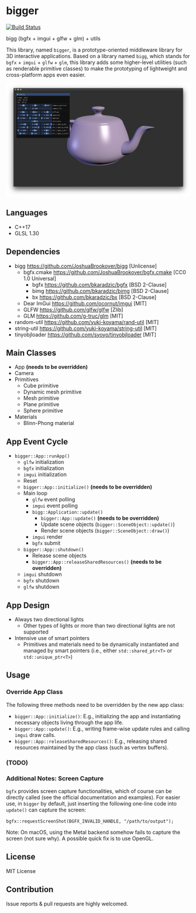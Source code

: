 # bigger

[![Build Status](https://travis-ci.com/yuki-koyama/bigger.svg?branch=master)](https://travis-ci.com/yuki-koyama/bigger)

bigg (bgfx + imgui + glfw + glm) + utils

This library, named `bigger`, is a prototype-oriented middleware library for 3D interactive applications. Based on a library named `bigg`, which stands for `bgfx` + `imgui` + `glfw` + `glm`, this library adds some higher-level utilities (such as renderable primitive classes) to make the prototyping of lightweight and cross-platform apps even easier.

![](./docs/screen_shot.png)

## Languages

- C++17
- GLSL 1.30

## Dependencies

- bigg <https://github.com/JoshuaBrookover/bigg> [Unlicense]
  - bgfx.cmake <https://github.com/JoshuaBrookover/bgfx.cmake> [CC0 1.0 Universal]
    - bgfx <https://github.com/bkaradzic/bgfx> [BSD 2-Clause]
    - bimg <https://github.com/bkaradzic/bimg> [BSD 2-Clause]
    - bx <https://github.com/bkaradzic/bx> [BSD 2-Clause]
  - Dear ImGui <https://github.com/ocornut/imgui> [MIT]
  - GLFW <https://github.com/glfw/glfw> [Zlib]
  - GLM <https://github.com/g-truc/glm> [MIT]
- random-util <https://github.com/yuki-koyama/rand-util> [MIT]
- string-util <https://github.com/yuki-koyama/string-util> [MIT]
- tinyobjloader <https://github.com/syoyo/tinyobjloader> [MIT]

## Main Classes

- App __(needs to be overridden)__
- Camera
- Primitives
  - Cube primitive
  - Dynamic mesh primitive
  - Mesh primitive
  - Plane primitive
  - Sphere primitive
- Materials
  - Blinn-Phong material

## App Event Cycle

- `bigger::App::runApp()`
  - `glfw` initialization
  - `bgfx` initialization
  - `imgui` initialization
  - Reset
  - `bigger::App::initialize()` __(needs to be overridden)__
  - Main loop
    - `glfw` event polling
    - `imgui` event polling
    - `bigg::Application::update()`
      - `bigger::App::update()` __(needs to be overridden)__
      - Update scene objects (`bigger::SceneObject::update()`)
      - Render scene objects (`bigger::SceneObject::draw()`)
    - `imgui` render
    - `bgfx` submit
  - `bigger::App::shutdown()`
    - Release scene objects
    - `bigger::App::releaseSharedResources()` __(needs to be overridden)__
  - `imgui` shutdown
  - `bgfx` shutdown
  - `glfw` shutdown

## App Design

- Always two directional lights
  - Other types of lights or more than two directional lights are not supported
- Intensive use of smart pointers
  - Primitives and materials need to be dynamically instantiated and managed by smart pointers (i.e., either `std::shared_ptr<T>` or `std::unique_ptr<T>`)

## Usage

### Override App Class

The following three methods need to be overridden by the new app class:

- `bigger::App::initialize()`: E.g., initializing the app and instantiating necessary objects living through the app life.
- `bigger::App::update()`: E.g., writing frame-wise update rules and calling `imgui` draw calls.
- `bigger::App::releaseSharedResources()`: E.g., releasing shared resources maintained by the app class (such as vertex buffers).

### (TODO)

### Additional Notes: Screen Capture

`bgfx` provides screen capture functionalities, which of course can be directly called (see the official documentation and examples). For easier use, in `bigger` by default, just inserting the following one-line code into `update()` can capture the screen:

```
bgfx::requestScreenShot(BGFX_INVALID_HANDLE, "/path/to/output");
```

Note: On macOS, using the Metal backend somehow fails to capture the screen (not sure why). A possible quick fix is to use OpenGL.

## License

MIT License

## Contribution

Issue reports & pull requests are highly welcomed.
